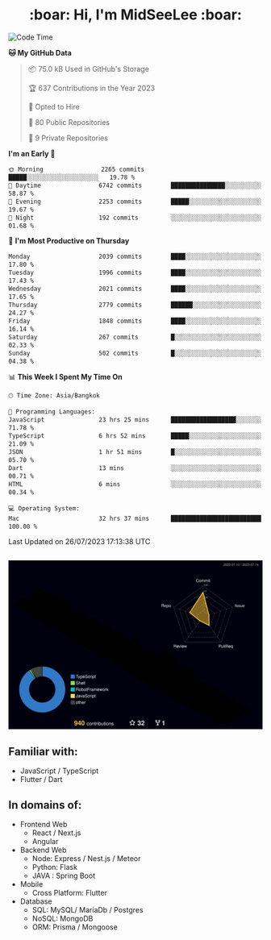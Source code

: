 <h1 align="center"> :boar: Hi, I'm MidSeeLee :boar:</h1>
 
<!--START_SECTION:waka-->
![Code Time](http://img.shields.io/badge/Code%20Time-784%20hrs%2057%20mins-blue)

**🐱 My GitHub Data** 

> 📦 75.0 kB Used in GitHub's Storage 
 > 
> 🏆 637 Contributions in the Year 2023
 > 
> 💼 Opted to Hire
 > 
> 📜 80 Public Repositories 
 > 
> 🔑 9 Private Repositories 
 > 
**I'm an Early 🐤** 

```text
🌞 Morning                2265 commits        █████░░░░░░░░░░░░░░░░░░░░   19.78 % 
🌆 Daytime                6742 commits        ███████████████░░░░░░░░░░   58.87 % 
🌃 Evening                2253 commits        █████░░░░░░░░░░░░░░░░░░░░   19.67 % 
🌙 Night                  192 commits         ░░░░░░░░░░░░░░░░░░░░░░░░░   01.68 % 
```
📅 **I'm Most Productive on Thursday** 

```text
Monday                   2039 commits        ████░░░░░░░░░░░░░░░░░░░░░   17.80 % 
Tuesday                  1996 commits        ████░░░░░░░░░░░░░░░░░░░░░   17.43 % 
Wednesday                2021 commits        ████░░░░░░░░░░░░░░░░░░░░░   17.65 % 
Thursday                 2779 commits        ██████░░░░░░░░░░░░░░░░░░░   24.27 % 
Friday                   1848 commits        ████░░░░░░░░░░░░░░░░░░░░░   16.14 % 
Saturday                 267 commits         █░░░░░░░░░░░░░░░░░░░░░░░░   02.33 % 
Sunday                   502 commits         █░░░░░░░░░░░░░░░░░░░░░░░░   04.38 % 
```


📊 **This Week I Spent My Time On** 

```text
🕑︎ Time Zone: Asia/Bangkok

💬 Programming Languages: 
JavaScript               23 hrs 25 mins      ██████████████████░░░░░░░   71.78 % 
TypeScript               6 hrs 52 mins       █████░░░░░░░░░░░░░░░░░░░░   21.09 % 
JSON                     1 hr 51 mins        █░░░░░░░░░░░░░░░░░░░░░░░░   05.70 % 
Dart                     13 mins             ░░░░░░░░░░░░░░░░░░░░░░░░░   00.71 % 
HTML                     6 mins              ░░░░░░░░░░░░░░░░░░░░░░░░░   00.34 % 

💻 Operating System: 
Mac                      32 hrs 37 mins      █████████████████████████   100.00 % 
```


 Last Updated on 26/07/2023 17:13:38 UTC
<!--END_SECTION:waka-->

##

![](./profile-3d-contrib/profile-night-rainbow.svg)

## Familiar with:
- JavaScript / TypeScript
- Flutter / Dart

## In domains of:
- Frontend Web
  - React / Next.js
  - Angular
- Backend Web
  - Node: Express / Nest.js / Meteor
  - Python: Flask
  - JAVA : Spring Boot
- Mobile
  - Cross Platform: Flutter
- Database
  - SQL: MySQL/ MariaDb / Postgres
  - NoSQL: MongoDB
  - ORM: Prisma / Mongoose
